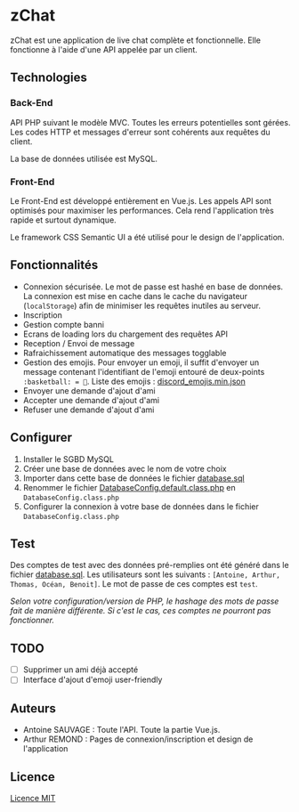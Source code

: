 # zChat
zChat est une application de live chat complète et fonctionnelle. Elle fonctionne à l'aide d'une API appelée par un client.

## Technologies
### Back-End
API PHP suivant le modèle MVC. Toutes les erreurs potentielles sont gérées. Les codes HTTP et messages d'erreur sont cohérents aux requêtes du client.

La base de données utilisée est MySQL.

### Front-End
Le Front-End est développé entièrement en Vue.js. Les appels API sont optimisés pour maximiser les performances. Cela rend l'application très rapide et surtout dynamique.

Le framework CSS Semantic UI a été utilisé pour le design de l'application.

## Fonctionnalités
 - Connexion sécurisée. Le mot de passe est hashé en base de données. La connexion est mise en cache dans le cache du navigateur (`localStorage`) afin de minimiser les requêtes inutiles au serveur.
 - Inscription
 - Gestion compte banni
 - Ecrans de loading lors du chargement des requêtes API
 - Reception / Envoi de message
 - Rafraichissement automatique des messages togglable
 - Gestion des emojis. Pour envoyer un emoji, il suffit d'envoyer un message contenant l'identifiant de l'emoji entouré de deux-points `:basketball: = 🏀`. Liste des emojis : [discord_emojis.min.json](api/lib/discord_emojis.min.json)
 - Envoyer une demande d'ajout d'ami
 - Accepter une demande d'ajout d'ami
 - Refuser une demande d'ajout d'ami

 ## Configurer
 1. Installer le SGBD MySQL
 2. Créer une base de données avec le nom de votre choix
 3. Importer dans cette base de données le fichier [database.sql](database.sql)
 4. Renommer le fichier [DatabaseConfig.default.class.php](api/lib/DatabaseConfig.default.class.php) en `DatabaseConfig.class.php`
 5. Configurer la connexion à votre base de données dans le fichier `DatabaseConfig.class.php`

## Test
Des comptes de test avec des données pré-remplies ont été généré dans le fichier [database.sql](database.sql).
Les utilisateurs sont les suivants : `[Antoine, Arthur, Thomas, Océan, Benoit]`. Le mot de passe de ces comptes est `test`.

*Selon votre configuration/version de PHP, le hashage des mots de passe fait de manière différente. Si c'est le cas, ces comptes ne pourront pas fonctionner.*

## TODO
 - [ ] Supprimer un ami déjà accepté
 - [ ] Interface d'ajout d'emoji user-friendly

## Auteurs
 - Antoine SAUVAGE : Toute l'API. Toute la partie Vue.js.
 - Arthur REMOND : Pages de connexion/inscription et design de l'application

## Licence
[Licence MIT](https://github.com/ArthurRmd/zChat/blob/master/LICENSE)